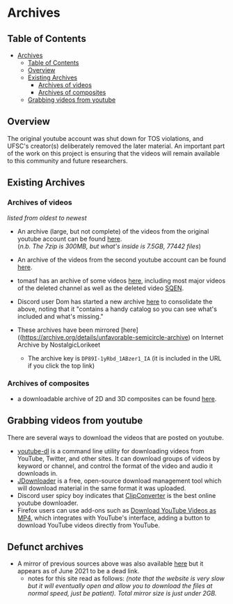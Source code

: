 # Archives

## Table of Contents
- [Archives](#archives)
  * [Table of Contents](#table-of-contents)
  * [Overview](#overview)
  * [Existing Archives](#existing-archives)
    + [Archives of videos](#archives-of-videos)
    + [Archives of composites](#carchives-of-composites)
  * [Grabbing videos from youtube](#grabbing-videos-from-youtube)

## Overview

The original youtube account was shut down for TOS violations, and UFSC's creator(s) deliberately removed the later material.
An important part of the work on this project is ensuring that the
videos will remain available to this community and future researchers.

## Existing Archives

### Archives of videos

*listed from oldest to newest*

* An archive (large, but not complete) of the videos from the original youtube account can be found [here](http://www.mediafire.com/?94a040t5vwsprwx).<br/>(*n.b. The 7zip is 300MB, but what's inside is 7.5GB, 77442 files*)

* An archive of the videos from the second youtube account can be found [here](https://mega.nz/#F!ThAi2TZT!kFlgV0_JDaFeQdVWmJG7bg).

* tomasf has an archive of some videos [here](http://tomasf.se/projects/semi/videos/), including most major videos of the deleted channel as well as the deleted video [SQEN](SQEN "wikilink").

* Discord user Dom has started a new archive [here](https://mega.nz/folder/yQw2RaoR#DP89I-1yRbd_1ABzer1_IA) to consolidate the above, noting that it "contains a handy catalog so you can see what's included and what's missing."

* These archives have been mirrored [here]((https://archive.org/details/unfavorable-semicircle-archive) on Internet Archive by NostalgicLorikeet
  
  * The archive key is `DP89I-1yRbd_1ABzer1_IA` (it is included in the URL if you click the top link)

### Archives of composites

* a downloadable archive of 2D and 3D composites can be found [here](composites-2021-04-28.zip "wikilink").

## Grabbing videos from youtube

There are several ways to download the videos that are posted on
youtube.

  - [youtube-dl](https://rg3.github.io/youtube-dl) is a command line
    utility for downloading videos from YouTube, Twitter, and other
    sites. It can download groups of videos by keyword or channel, and
    control the format of the video and audio it downloads in.
  - [JDownloader](http://jdownloader.org/) is a free, open-source
    download management tool which will download material in the same
    format it was uploaded.
  - Discord user spicy boy indicates that
    [ClipConverter](http://www.clipconverter.cc/) is the best online
    youtube downloader.
  - Firefox users can use add-ons such as [Download YouTube Videos as MP4](https://github.com/gantt/downloadyoutube), which integrates
    with YouTube's interface, adding a button to download YouTube videos
    directly from YouTube.

## Defunct archives 

* A mirror of previous sources above was also available [here](https://ufsc1654.blaucloud.de/index.php/s/ldXZzjZVuLPAXS0) but it appears as of June 2021 to be a dead link.
  * notes for this site read as follows: *(note that the website is very slow but it will eventually open and allow you to download the files at normal speed, just be patient). Total mirror size is just under 2GB.*
